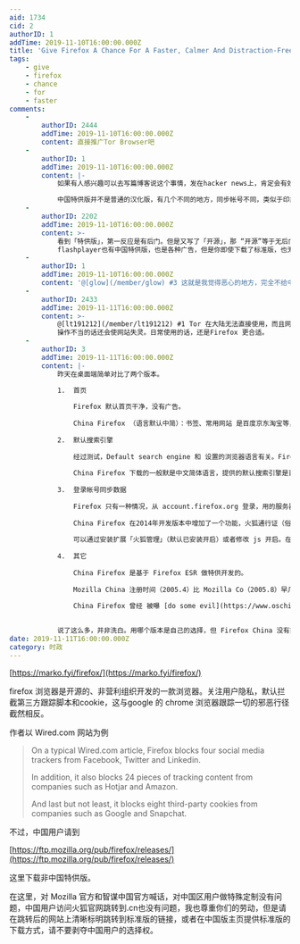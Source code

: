 ```yaml
---
aid: 1734
cid: 2
authorID: 1
addTime: 2019-11-10T16:00:00.000Z
title: 'Give Firefox A Chance For A Faster, Calmer And Distraction-Free Internet'
tags:
    - give
    - firefox
    - chance
    - for
    - faster
comments:
    -
        authorID: 2444
        addTime: 2019-11-10T16:00:00.000Z
        content: 直接推广Tor Browser吧
    -
        authorID: 1
        addTime: 2019-11-10T16:00:00.000Z
        content: |-
            如果有人感兴趣可以去写篇博客说这个事情，发在hacker news上，肯定会有效果的。

            中国特供版并不是普通的汉化版，有几个不同的地方，同步帐号不同，类似于印象笔记和evernote。第二点是，糟糕的首页设置，全是广告。
    -
        authorID: 2202
        addTime: 2019-11-10T16:00:00.000Z
        content: >-
            看到「特供版」，第一反应是有后门。但是又写了「开源」，那 “开源”等于无后门么？
            flashplayer也有中国特供版，也是各种广告，但是你即使下载了标准版，也无法使用，会替换回特供版
    -
        authorID: 1
        addTime: 2019-11-10T16:00:00.000Z
        content: '@[glow](/member/glow) #3 这就是我觉得恶心的地方，完全不给中国用户选择。'
    -
        authorID: 2433
        addTime: 2019-11-11T16:00:00.000Z
        content: >-
            @[lt191212](/member/lt191212) #1 Tor 在大陆无法直接使用，而且网速也会差些，NoScript
            操作不当的话还会使网站失灵。日常使用的话，还是Firefox 更合适。
    -
        authorID: 3
        addTime: 2019-11-11T16:00:00.000Z
        content: |-
            昨天在桌面端简单对比了两个版本。

            1.  首页
                
                Firefox 默认首页干净，没有广告。
                
                China Firefox （语言默认中简）：书签、常用网站 是百度京东淘宝等，大概因为11.11原因，还显示一个购物弹窗。→→后来发现有这些是因为默认安装开启了扩展「附件组件管理」。如果关闭/移除该扩展，首页就不会有这些广告。
                
            2.  默认搜索引擎
                
                经过测试，Default search engine 和 设置的浏览器语言有关。Firefox 、China Firefox 都是如此。举例：
                
                China Firefox 下载的一般默是中文简体语言，提供的默认搜索引擎是百度。把语言改为 English 或 台湾繁体，显示的迷人搜索引擎是 Google, 并提供 Duckduckgo 等可选项。 Firefox 也会如此。
                
            3.  登录帐号同步数据
                
                Firefox 只有一种情况，从 account.firefox.org 登录，用的服务器是国外的。
                
                China Firefox 在2014年开发版本中增加了一个功能，火狐通行证（俗称中国本地数据同步服务）和国际版 Firefox 账户的登录入口切换。
                
                可以通过安装扩展「火狐管理」（默认已安装开启）或者修改 js 开启。在设置中可以看到。
                
            4.  其它
                
                China Firefox 是基于 Firefox ESR 做特供开发的。
                
                Mozilla China 注册时间（2005.4）比 Mozilla Co（2005.8）早几个月。当然，似乎并不能说明什么。
                
                China Firefox 曾经 被曝 [do some evil](https://www.oschina.net/news/46238/firefox-cn-do-some-evil) 。
                

            说了这么多，并非洗白。用哪个版本是自己的选择，但 Firefox China 没有提供 Firefox 下载入口，就是缺失了用户知情权。
date: 2019-11-11T16:00:00.000Z
category: 时政
---
```


[https://marko.fyi/firefox/](https://marko.fyi/firefox/)

firefox 浏览器是开源的、非营利组织开发的一款浏览器。关注用户隐私，默认拦截第三方跟踪脚本和cookie，这与google 的 chrome 浏览器跟踪一切的邪恶行径截然相反。

作者以 Wired.com 网站为例

> On a typical Wired.com article, Firefox blocks four social media trackers from Facebook, Twitter and Linkedin.
> 
> In addition, it also blocks 24 pieces of tracking content from companies such as Hotjar and Amazon.
> 
> And last but not least, it blocks eight third-party cookies from companies such as Google and Snapchat.

不过，中国用户请到

[https://ftp.mozilla.org/pub/firefox/releases/](https://ftp.mozilla.org/pub/firefox/releases/)

这里下载非中国特供版。

在这里，对 Mozilla 官方和智谋中国官方喊话，对中国区用户做特殊定制没有问题，中国用户访问火狐官网跳转到.cn也没有问题，我也尊重你们的劳动，但是请在跳转后的网站上清晰标明跳转到标准版的链接，或者在中国版主页提供标准版的下载方式，请不要剥夺中国用户的选择权。
